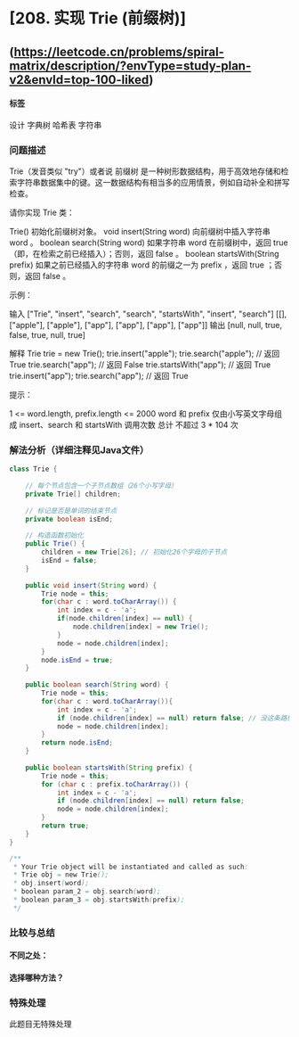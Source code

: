 # [208. 实现 Trie (前缀树)] 
## (https://leetcode.cn/problems/spiral-matrix/description/?envType=study-plan-v2&envId=top-100-liked)

#### **标签** 
设计
字典树
哈希表
字符串


### 问题描述
Trie（发音类似 "try"）或者说 前缀树 是一种树形数据结构，用于高效地存储和检索字符串数据集中的键。这一数据结构有相当多的应用情景，例如自动补全和拼写检查。

请你实现 Trie 类：

Trie() 初始化前缀树对象。
void insert(String word) 向前缀树中插入字符串 word 。
boolean search(String word) 如果字符串 word 在前缀树中，返回 true（即，在检索之前已经插入）；否则，返回 false 。
boolean startsWith(String prefix) 如果之前已经插入的字符串 word 的前缀之一为 prefix ，返回 true ；否则，返回 false 。



示例：

输入
["Trie", "insert", "search", "search", "startsWith", "insert", "search"]
[[], ["apple"], ["apple"], ["app"], ["app"], ["app"], ["app"]]
输出
[null, null, true, false, true, null, true]

解释
Trie trie = new Trie();
trie.insert("apple");
trie.search("apple");   // 返回 True
trie.search("app");     // 返回 False
trie.startsWith("app"); // 返回 True
trie.insert("app");
trie.search("app");     // 返回 True
 

提示：

1 <= word.length, prefix.length <= 2000
word 和 prefix 仅由小写英文字母组成
insert、search 和 startsWith 调用次数 总计 不超过 3 * 104 次
### 解法分析（详细注释见Java文件）

```java
class Trie {
    
    // 每个节点包含一个子节点数组（26个小写字母）
    private Trie[] children;
    
    // 标记是否是单词的结束节点
    private boolean isEnd;
    
    // 构造函数初始化
    public Trie() {
        children = new Trie[26]; // 初始化26个字母的子节点
        isEnd = false;
    }
    
    public void insert(String word) {
        Trie node = this;
        for(char c : word.toCharArray()) {
            int index = c - 'a';
            if(node.children[index] == null) {
                node.children[index] = new Trie();
            }
            node = node.children[index];
        }
        node.isEnd = true;
    }
    
    public boolean search(String word) {
        Trie node = this;
        for(char c : word.toCharArray()){
            int index = c - 'a';
            if (node.children[index] == null) return false; // 没这条路径
            node = node.children[index];
        }
        return node.isEnd;
    }
    
    public boolean startsWith(String prefix) {
        Trie node = this;
        for (char c : prefix.toCharArray()) {
            int index = c - 'a';
            if (node.children[index] == null) return false;
            node = node.children[index];
        }
        return true;
    }
}

/**
 * Your Trie object will be instantiated and called as such:
 * Trie obj = new Trie();
 * obj.insert(word);
 * boolean param_2 = obj.search(word);
 * boolean param_3 = obj.startsWith(prefix);
 */
```

### 比较与总结
#### 不同之处：

#### 选择哪种方法？


### 特殊处理
此题目无特殊处理
